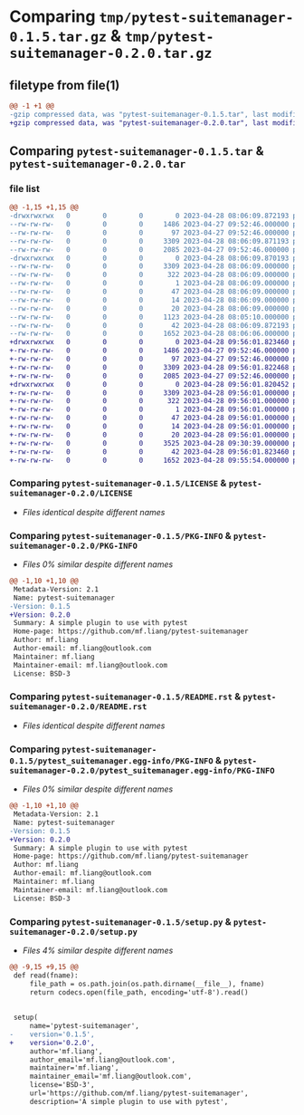 # Comparing `tmp/pytest-suitemanager-0.1.5.tar.gz` & `tmp/pytest-suitemanager-0.2.0.tar.gz`

## filetype from file(1)

```diff
@@ -1 +1 @@
-gzip compressed data, was "pytest-suitemanager-0.1.5.tar", last modified: Fri Apr 28 08:06:09 2023, max compression
+gzip compressed data, was "pytest-suitemanager-0.2.0.tar", last modified: Fri Apr 28 09:56:01 2023, max compression
```

## Comparing `pytest-suitemanager-0.1.5.tar` & `pytest-suitemanager-0.2.0.tar`

### file list

```diff
@@ -1,15 +1,15 @@
-drwxrwxrwx   0        0        0        0 2023-04-28 08:06:09.872193 pytest-suitemanager-0.1.5/
--rw-rw-rw-   0        0        0     1486 2023-04-27 09:52:46.000000 pytest-suitemanager-0.1.5/LICENSE
--rw-rw-rw-   0        0        0       97 2023-04-27 09:52:46.000000 pytest-suitemanager-0.1.5/MANIFEST.in
--rw-rw-rw-   0        0        0     3309 2023-04-28 08:06:09.871193 pytest-suitemanager-0.1.5/PKG-INFO
--rw-rw-rw-   0        0        0     2085 2023-04-27 09:52:46.000000 pytest-suitemanager-0.1.5/README.rst
-drwxrwxrwx   0        0        0        0 2023-04-28 08:06:09.870193 pytest-suitemanager-0.1.5/pytest_suitemanager.egg-info/
--rw-rw-rw-   0        0        0     3309 2023-04-28 08:06:09.000000 pytest-suitemanager-0.1.5/pytest_suitemanager.egg-info/PKG-INFO
--rw-rw-rw-   0        0        0      322 2023-04-28 08:06:09.000000 pytest-suitemanager-0.1.5/pytest_suitemanager.egg-info/SOURCES.txt
--rw-rw-rw-   0        0        0        1 2023-04-28 08:06:09.000000 pytest-suitemanager-0.1.5/pytest_suitemanager.egg-info/dependency_links.txt
--rw-rw-rw-   0        0        0       47 2023-04-28 08:06:09.000000 pytest-suitemanager-0.1.5/pytest_suitemanager.egg-info/entry_points.txt
--rw-rw-rw-   0        0        0       14 2023-04-28 08:06:09.000000 pytest-suitemanager-0.1.5/pytest_suitemanager.egg-info/requires.txt
--rw-rw-rw-   0        0        0       20 2023-04-28 08:06:09.000000 pytest-suitemanager-0.1.5/pytest_suitemanager.egg-info/top_level.txt
--rw-rw-rw-   0        0        0     1123 2023-04-28 08:05:10.000000 pytest-suitemanager-0.1.5/pytest_suitemanager.py
--rw-rw-rw-   0        0        0       42 2023-04-28 08:06:09.872193 pytest-suitemanager-0.1.5/setup.cfg
--rw-rw-rw-   0        0        0     1652 2023-04-28 08:06:06.000000 pytest-suitemanager-0.1.5/setup.py
+drwxrwxrwx   0        0        0        0 2023-04-28 09:56:01.823460 pytest-suitemanager-0.2.0/
+-rw-rw-rw-   0        0        0     1486 2023-04-27 09:52:46.000000 pytest-suitemanager-0.2.0/LICENSE
+-rw-rw-rw-   0        0        0       97 2023-04-27 09:52:46.000000 pytest-suitemanager-0.2.0/MANIFEST.in
+-rw-rw-rw-   0        0        0     3309 2023-04-28 09:56:01.822468 pytest-suitemanager-0.2.0/PKG-INFO
+-rw-rw-rw-   0        0        0     2085 2023-04-27 09:52:46.000000 pytest-suitemanager-0.2.0/README.rst
+drwxrwxrwx   0        0        0        0 2023-04-28 09:56:01.820452 pytest-suitemanager-0.2.0/pytest_suitemanager.egg-info/
+-rw-rw-rw-   0        0        0     3309 2023-04-28 09:56:01.000000 pytest-suitemanager-0.2.0/pytest_suitemanager.egg-info/PKG-INFO
+-rw-rw-rw-   0        0        0      322 2023-04-28 09:56:01.000000 pytest-suitemanager-0.2.0/pytest_suitemanager.egg-info/SOURCES.txt
+-rw-rw-rw-   0        0        0        1 2023-04-28 09:56:01.000000 pytest-suitemanager-0.2.0/pytest_suitemanager.egg-info/dependency_links.txt
+-rw-rw-rw-   0        0        0       47 2023-04-28 09:56:01.000000 pytest-suitemanager-0.2.0/pytest_suitemanager.egg-info/entry_points.txt
+-rw-rw-rw-   0        0        0       14 2023-04-28 09:56:01.000000 pytest-suitemanager-0.2.0/pytest_suitemanager.egg-info/requires.txt
+-rw-rw-rw-   0        0        0       20 2023-04-28 09:56:01.000000 pytest-suitemanager-0.2.0/pytest_suitemanager.egg-info/top_level.txt
+-rw-rw-rw-   0        0        0     3525 2023-04-28 09:30:39.000000 pytest-suitemanager-0.2.0/pytest_suitemanager.py
+-rw-rw-rw-   0        0        0       42 2023-04-28 09:56:01.823460 pytest-suitemanager-0.2.0/setup.cfg
+-rw-rw-rw-   0        0        0     1652 2023-04-28 09:55:54.000000 pytest-suitemanager-0.2.0/setup.py
```

### Comparing `pytest-suitemanager-0.1.5/LICENSE` & `pytest-suitemanager-0.2.0/LICENSE`

 * *Files identical despite different names*

### Comparing `pytest-suitemanager-0.1.5/PKG-INFO` & `pytest-suitemanager-0.2.0/PKG-INFO`

 * *Files 0% similar despite different names*

```diff
@@ -1,10 +1,10 @@
 Metadata-Version: 2.1
 Name: pytest-suitemanager
-Version: 0.1.5
+Version: 0.2.0
 Summary: A simple plugin to use with pytest
 Home-page: https://github.com/mf.liang/pytest-suitemanager
 Author: mf.liang
 Author-email: mf.liang@outlook.com
 Maintainer: mf.liang
 Maintainer-email: mf.liang@outlook.com
 License: BSD-3
```

### Comparing `pytest-suitemanager-0.1.5/README.rst` & `pytest-suitemanager-0.2.0/README.rst`

 * *Files identical despite different names*

### Comparing `pytest-suitemanager-0.1.5/pytest_suitemanager.egg-info/PKG-INFO` & `pytest-suitemanager-0.2.0/pytest_suitemanager.egg-info/PKG-INFO`

 * *Files 0% similar despite different names*

```diff
@@ -1,10 +1,10 @@
 Metadata-Version: 2.1
 Name: pytest-suitemanager
-Version: 0.1.5
+Version: 0.2.0
 Summary: A simple plugin to use with pytest
 Home-page: https://github.com/mf.liang/pytest-suitemanager
 Author: mf.liang
 Author-email: mf.liang@outlook.com
 Maintainer: mf.liang
 Maintainer-email: mf.liang@outlook.com
 License: BSD-3
```

### Comparing `pytest-suitemanager-0.1.5/setup.py` & `pytest-suitemanager-0.2.0/setup.py`

 * *Files 4% similar despite different names*

```diff
@@ -9,15 +9,15 @@
 def read(fname):
     file_path = os.path.join(os.path.dirname(__file__), fname)
     return codecs.open(file_path, encoding='utf-8').read()
 
 
 setup(
     name='pytest-suitemanager',
-    version='0.1.5',
+    version='0.2.0',
     author='mf.liang',
     author_email='mf.liang@outlook.com',
     maintainer='mf.liang',
     maintainer_email='mf.liang@outlook.com',
     license='BSD-3',
     url='https://github.com/mf.liang/pytest-suitemanager',
     description='A simple plugin to use with pytest',
```

